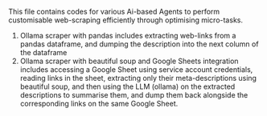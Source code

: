 This file contains codes for various Ai-based Agents to perform customisable web-scraping efficiently through optimising micro-tasks.
1. Ollama scraper with pandas includes extracting web-links from a pandas dataframe, and dumping the description into the next column of the dataframe
2. Ollama scraper with beautiful soup and Google Sheets integration includes accessing a Google Sheet using service account credentials, reading links in the sheet, extracting only their meta-descriptions using beautiful soup, and then using the LLM (ollama) on the extracted descriptions to summarise them, and dump them back alongside the corresponding links on the same Google Sheet.

